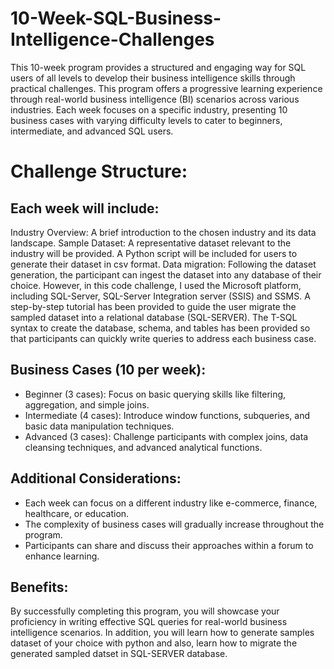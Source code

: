 # 10-Week-SQL-Business-Intelligence-Challenges
This 10-week program provides a structured and engaging way for SQL users of all levels to develop their business intelligence skills through practical challenges. This program offers a progressive learning experience through real-world business intelligence (BI) scenarios across various industries. Each week focuses on a specific industry, presenting 10 business cases with varying difficulty levels to cater to beginners, intermediate, and advanced SQL users.

# Challenge Structure:

## Each week will include:

Industry Overview: A brief introduction to the chosen industry and its data landscape.
Sample Dataset: A representative dataset relevant to the industry will be provided. A Python script will be included for users to generate their dataset in csv format.
Data migration: Following the dataset generation, the participant can ingest the dataset into any database of their choice. However, in this code challenge, I used the Microsoft platform, including SQL-Server, SQL-Server Integration server (SSIS) and SSMS. A step-by-step tutorial has been provided to guide the user migrate the sampled dataset into a relational database (SQL-SERVER). The T-SQL syntax to create the database, schema, and tables has been provided so that participants can quickly write queries to address each business case.

## Business Cases (10 per week):

- Beginner (3 cases): Focus on basic querying skills like filtering, aggregation, and simple joins.
- Intermediate (4 cases): Introduce window functions, subqueries, and basic data manipulation techniques.
- Advanced (3 cases): Challenge participants with complex joins, data cleansing techniques, and advanced analytical functions.

## Additional Considerations:

- Each week can focus on a different industry like e-commerce, finance, healthcare, or education.
- The complexity of business cases will gradually increase throughout the program.
- Participants can share and discuss their approaches within a forum to enhance learning.

## Benefits:

By successfully completing this program, you will showcase your proficiency in writing effective SQL queries for real-world business intelligence scenarios. In addition, you will learn how to generate samples dataset of your choice with python and also, learn how to migrate the generated sampled datset in SQL-SERVER database.
